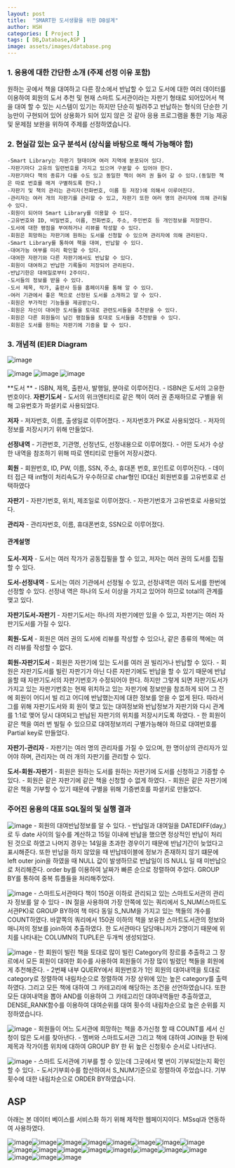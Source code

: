 ```yaml
---
layout: post
title:  "SMART한 도서생활을 위한 DB설계"
author: HSH
categories: [ Project ]
tags: [ DB,Database,ASP ]
image: assets/images/database.png
---
```

### 1. 응용에 대한 간단한 소개 (주제 선정 이유 포함) 
  원하는 곳에서 책을 대여하고 다른 장소에서 반납할 수 있고 도서에 대한 여러 데이터를 이용하여 회원의 도서 추천 및 현재 스마트 도서관이라는 자판기 형태로 되어있어서 책을 대여 할 수 있는 시스템이 있기는 하지만 단순히 빌려주고 반납하는 형식의 단순한 기능만이 구현되어 있어 상용화가 되어 있지 않은 것 같아 응용 프로그램을 통한 기능 제공 및 문제점 보완을 위하여 주제를 선정하였습니다.

### 2. 현실감 있는 요구 분석서 (상식을 바탕으로 해석 가능해야 함)
	-Smart Library는 자판기 형태이며 여러 지역에 분포되어 있다.
    -자판기마다 고유의 일련번호를 가지고 있으며 구분할 수 있어야 한다.
    -자판기마다 책의 종류가 다를 수도 있고 동일한 책이 여러 권 들어 갈 수 있다.(동일한 책은 따로 번호를 매겨 구별하도록 한다.)
    -자판기 및 책의 관리는 관리자(전화번호, 이름 등 저장)에 의해서 이루어진다.
    -관리자는 여러 개의 자판기를 관리할 수 있고, 자판기 또한 여러 명의 관리자에 의해 관리될 수 있다.
    -회원이 되어야 Smart Library를 이용할 수 있다.
    -고유번호와 ID, 비밀번호, 이름, 전화번호, 주소, 주민번호 등 개인정보를 저장한다.
    -도서에 대한 평점을 부여하거나 리뷰를 작성할 수 있다.
    -회원은 희망하는 자판기에 원하는 도서를 신청할 수 있으며 관리자에 의해 관리된다.
    -Smart Library를 통하여 책을 대여, 반납할 수 있다.
    -대여가능 여부를 미리 확인할 수 있다.
    -대여한 자판기와 다른 자판기에서도 반납할 수 있다.
    -회원이 대여하고 반납한 기록들이 저장되어 관리된다.
    -반납기한은 대여일로부터 2주이다.
    -도서들의 정보를 받을 수 있다.
    -도서 제목, 작가, 출판사 등을 홈페이지를 통해 알 수 있다.
    -여러 기관에서 좋은 책으로 선정된 도서를 소개하고 알 수 있다.
    -회원은 부가적인 기능들을 제공받는다.
    -회원은 자신이 대여한 도서들을 토대로 관련도서들을 추천받을 수 있다.
    -회원은 다른 회원들이 남긴 평점들을 토대로 도서들을 추천받을 수 있다.
    -회원은 도서를 원하는 자판기에 기증을 할 수 있다.

### 3. 개념적 (E)ER Diagram 
 ![image](../assets/images/project/Database/diagram.png)

 ![image](../assets/images/project/Database/1.png)
 ![image](../assets/images/project/Database/2.png)
 ![image](../assets/images/project/Database/3.png)

**도서 **	
	- ISBN, 제목, 출판사, 발행일, 분야로 이루어진다.
	- ISBN은 도서의 고유한 번호이다.
**자판기도서**
	- 도서의 위크엔티티로 같은 책이 여러 권 존재하므로 구별을 위해 고유번호가 파셜키로 사용되었다.

**저자**
	- 저자번호, 이름, 출생일로 이루어졌다.
	- 저자번호가 PK로 사용되었다.
	- 저자의 정보를 저장시키기 위해 만들었다.

**선정내역**
	- 기관번호, 기관명, 선정년도, 선정내용으로 이루어졌다.
	- 어떤 도서가 수상한 내역을 참조하기 위해 따로 엔티티로 만들어 저장시켰다.
    
**회원**
	- 회원번호, ID, PW, 이름, SSN, 주소, 휴대폰 번호, 포인트로 이루어진다.
	- 데이터 접근 때 int형이 처리속도가 우수하므로 char형인 ID대신 회원번호를 고유번호로 선택하였다

**자판기**
	- 자판기번호, 위치, 제조일로 이루어졌다.
	- 자판기번호가 고유번호로 사용되었다.

**관리자**
	- 관리자번호, 이름, 휴대폰번호, SSN으로 이루어졌다.


#### 관계설명

**도서-저자**
	- 도서는 여러 작가가 공동집필을 할 수 있고, 저자는 여러 권의 도서를 집필할 수 있다.

**도서-선정내역**
	- 도서는 여러 기관에서 선정될 수 있고, 선정내역은 여러 도서를 한번에 선정할 수 있다. 선정내	역은 하나의 도서 이상을 가지고 있어야 하므로 total의 관계를 맺고 있다.

**자판기도서-자판기**
	- 자판기도서는 하나의 자판기에만 있을 수 있고, 자판기는 여러 자판기도서를 가질 수 있다.

**회원-도서**
	- 회원은 여러 권의 도서에 리뷰를 작성할 수 있으나, 같은 종류의 책에는 여러 리뷰를 작성할 수 없다.

**회원-자판기도서**
	- 회원은 자판기에 있는 도서를 여러 권 빌리거나 반납할 수 있다.
	- 회원은 자판기도서를 빌린 자판기가 아닌 다른 자판기에도 반납을 할 수 있기 때문에 반납을할 때 자판기도서의 자판기번호가 수정되어야 한다. 하지만 그렇게 되면 자판기도서가 가지고 있는 자판기번호는 현재 위치하고 있는 자판기에 정보만을 참조하게 되어 그 전에 회원이 어디서 빌	리고 어디에 반납했는지에 대한 정보를 얻을 수 없게 된다. 따라서 그를 위해 자판기도서와 회	원이 맺고 있는 대여정보와 반납정보가 자판기와 다시 관계를 1:1로 맺어 당시 대여되고 반납된 자판기의 위치를 저장시키도록 하였다.
	- 한 회원이 같은 책을 여러 번 빌릴 수 있으므로 대여정보끼리 구별가능해야 하므로 대여번호를 Partial key로 만들었다.

**자판기-관리자**
	- 자판기는 여러 명의 관리자를 가질 수 있으며, 한 명이상의 관리자가 있어야 하며, 관리자는 여	러 개의 자판기를 관리할 수 있다.

**도서-회원-자판기**
	- 회원은 원하는 도서를 원하는 자판기에 도서를 신청하고 기증할 수 있다. 
	- 회원은 같은 자판기에 같은 책을 신청할 수 없게 하였다.
	- 회원은 같은 자판기에 같은 책을 기부할 수 있기 때문에 구별을 위해 기증번호를 파셜키로 만들었다.


### 주어진 응용의 대표 SQL질의 및 실행 결과

 ![image](../assets/images/project/Database/SQL1.png)
	- 회원의 대여반납정보를 알 수 있다.
	- 반납일과 대여일을 DATEDIFF(day,)로 두 date 사이의 일수를 계산하고 15일 이내에 반납을 했으면 정상적인 반납이 처리 된 것으로 하였고 나머지 경우는 14일을 초과한 경우이기 때문에 반납기간이 늦었다고 표시해준다. 또한 반납을 하지 않았을 때 반납테이블에 정보가 존재하지 않기 떄문에 left outer join을 하였을 때 NULL 값이 발생하므로 반납일이 IS NULL 일 때 미반납으로 처리해준다. order by를 이용하여 날짜가 빠른 순으로 정렬하여 주었다. GROUP BY를 통하여 중복 튜플들을 처리해주었다.

 ![image](../assets/images/project/Database/SQL2.png)
	- 스마트도서관마다 책이 150권 이하로 관리되고 있는 스마트도서관의 관리자 정보를 알 수 있다
	- IN 절을 사용하여 가장 안쪽에 있는 쿼리에서 S_NUM(스마트도서관PK)로 GROUP BY하여 책 마다 동일 S_NUM을 가지고 있는 책들의 개수를 COUNT하였다. 바깥쪽의 쿼리에서 150권 이하의 책을 보유한 스마트도서관의 정보와 매니저의 정보를 join하여 추출하였다. 한 도서관마다 담당매니저가 2명이기 때문에 위치를 나타내는 COLUMN의 TUPLE은 두개씩 생성되었다.


 ![image](../assets/images/project/Database/SQL3.png)
	- 한 회원이 빌린 책을 토대로 많이 빌린 Category의 장르를 추출하고 그 장르에서 모든 회원이 대여한 회수를 사용하여 회원들이 가장 많이 빌렸던 책들을 회원에게 추천해준다.
	- 2번째 내부 QUERY에서 회원번호가 1인 회원의 대여내역을 토대로 category로 정렬하여 내림차순으로 정렬하여 가장 상위에 있는 높은 category를 출력하였다. 그리고 모든 책에 대하여 그 카테고리에 해당하는 조건을 선언하였습니다. 또한 모든 대여내역을 뽑아 AND를 이용하여 그 카테고리인 대여내역들만 추출하였고, DENSE_RANK함수를 이용하여 대여순위를 대여 횟수의 내림차순으로 높은 순위를 지정하였습니다.

 ![image](../assets/images/project/Database/SQL4.png)
	- 회원들이 어느 도서관에 희망하는 책을 추가신청 할 때 COUNT를 세서 신청이 많은 도서를 찾아낸다. 
	- 멤버와 스마트도서관 그리고 책에 대하여 JOIN을 한 뒤에 제목과 작가이름 위치에 대하여 GROUP BY 한 뒤 높은 신청횟수 순서로 나타낸다.

 ![image](../assets/images/project/Database/SQL5.png)
	- 스마트 도서관에 기부를 할 수 있는데 그곳에서 몇 번이 기부되었는지 확인할 수 있다.
	- 도서기부회수를 합산하여서 S_NUM기준으로 정렬하여 주었습니다. 기부횟수에 대한 내림차순으로 ORDER BY하였습니다.


## ASP
아래는 본 데이터 베이스를 서비스화 하기 위해 제작한 웹페이지이다.
MSsql과 연동하여 사용하였다.

![image](../assets/images/project/Database/ASP1.png)![image](../assets/images/project/Database/ASP2.png)![image](../assets/images/project/Database/ASP3.png)![image](../assets/images/project/Database/ASP4.png)![image](../assets/images/project/Database/ASP5.png)![image](../assets/images/project/Database/ASP6.png)![image](../assets/images/project/Database/ASP7.png)![image](../assets/images/project/Database/ASP8.png)![image](../assets/images/project/Database/ASP9.png)![image](../assets/images/project/Database/ASP10.png)![image](../assets/images/project/Database/ASP11.png)![image](../assets/images/project/Database/ASP12.png)![image](../assets/images/project/Database/ASP13.png))![image](../assets/images/project/Database/ASP15.png)![image](../assets/images/project/Database/ASP16.png)![image](../assets/images/project/Database/ASP17.png)![image](../assets/images/project/Database/ASP18.png)![image](../assets/images/project/Database/ASP19.png)![image](../assets/images/project/Database/ASP20.png)

